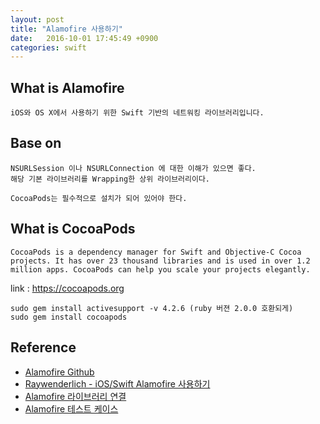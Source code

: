 ```yaml
---
layout: post
title: "Alamofire 사용하기"
date:   2016-10-01 17:45:49 +0900
categories: swift 
---
```


## What is Alamofire
```
iOS와 OS X에서 사용하기 위한 Swift 기반의 네트워킹 라이브러리입니다.
```

## Base on
```
NSURLSession 이나 NSURLConnection 에 대한 이해가 있으면 좋다.
해당 기본 라이브러리를 Wrapping한 상위 라이브러리이다.

CocoaPods는 필수적으로 설치가 되어 있어야 한다.
```
## What is CocoaPods
```
CocoaPods is a dependency manager for Swift and Objective-C Cocoa projects. It has over 23 thousand libraries and is used in over 1.2 million apps. CocoaPods can help you scale your projects elegantly.
```

link : https://cocoapods.org
```
sudo gem install activesupport -v 4.2.6 (ruby 버젼 2.0.0 호환되게)
sudo gem install cocoapods
```

## Reference
 - [Alamofire Github](https://github.com/Alamofire/Alamofire)
 - [Raywenderlich - iOS/Swift Alamofire 사용하기](http://rhammer.tistory.com/115)
 - [Alamofire 라이브러리 연결](https://outofbedlam.github.io/swift/2016/02/04/Alamofire/)
 - [Alamofire 테스트 케이스](http://stackoverflow.com/questions/39894064/how-to-write-unit-test-for-alamofire-request-function)